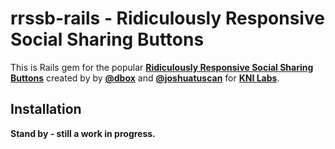 # rrssb-rails - Ridiculously Responsive Social Sharing Buttons

This is Rails gem for the popular **[Ridiculously Responsive Social Sharing Buttons](https://github.com/kni-labs/rrssb)**
created by by **[@dbox](http://www.twitter.com/dbox)** and **[@joshuatuscan](http://www.twitter.com/joshuatuscan)** for **[KNI Labs](http://kurtnoble.com/)**.


## Installation

**Stand by - still a work in progress.**